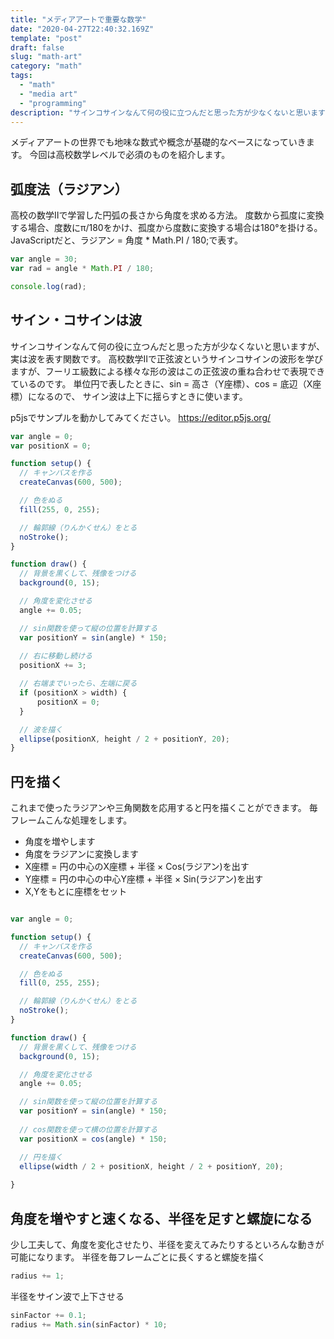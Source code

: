 ```yaml
---
title: "メディアアートで重要な数学"
date: "2020-04-27T22:40:32.169Z"
template: "post"
draft: false
slug: "math-art"
category: "math"
tags:
  - "math"
  - "media art"
  - "programming"
description: "サインコサインなんて何の役に立つんだと思った方が少なくないと思いますが、実は波を表す関数です。高校数学Ⅱで正弦波というサインコサインの波形を学びますが、フーリエ級数による様々な形の波はこの正弦波の重ね合わせで表現できているのです。"
---
```


メディアアートの世界でも地味な数式や概念が基礎的なベースになっていきます。
今回は高校数学レベルで必須のものを紹介します。

## 弧度法（ラジアン）
高校の数学Ⅱで学習した円弧の長さから角度を求める方法。
度数から孤度に変換する場合、度数にπ/180をかけ、孤度から度数に変換する場合は180°を掛ける。
JavaScriptだと、ラジアン = 角度 * Math.PI / 180;で表す。
```javascript
var angle = 30;
var rad = angle * Math.PI / 180;

console.log(rad);
```

## サイン・コサインは波
サインコサインなんて何の役に立つんだと思った方が少なくないと思いますが、実は波を表す関数です。
高校数学Ⅱで正弦波というサインコサインの波形を学びますが、フーリエ級数による様々な形の波はこの正弦波の重ね合わせで表現できているのです。
単位円で表したときに、sin = 高さ（Y座標）、cos = 底辺（X座標）になるので、
サイン波は上下に揺らすときに使います。

p5jsでサンプルを動かしてみてください。
https://editor.p5js.org/
```javascript
var angle = 0;
var positionX = 0;

function setup() {
  // キャンバスを作る
  createCanvas(600, 500);

  // 色をぬる
  fill(255, 0, 255);

  // 輪郭線（りんかくせん）をとる
  noStroke();
}

function draw() {
  // 背景を黒くして、残像をつける
  background(0, 15);

  // 角度を変化させる
  angle += 0.05;

  // sin関数を使って縦の位置を計算する
  var positionY = sin(angle) * 150;
  
  // 右に移動し続ける
  positionX += 3;

  // 右端までいったら、左端に戻る
  if (positionX > width) {
      positionX = 0;
  }

  // 波を描く
  ellipse(positionX, height / 2 + positionY, 20);
}
```

## 円を描く
これまで使ったラジアンや三角関数を応用すると円を描くことができます。
毎フレームこんな処理をします。
+ 角度を増やします
+ 角度をラジアンに変換します
+ X座標 = 円の中心のX座標 + 半径 × Cos(ラジアン)を出す
+ Y座標 = 円の中心の中心Y座標 + 半径 × Sin(ラジアン)を出す
+ X,Yをもとに座標をセット

```javascript

var angle = 0;

function setup() {
  // キャンバスを作る
  createCanvas(600, 500);

  // 色をぬる
  fill(0, 255, 255);

  // 輪郭線（りんかくせん）をとる
  noStroke();
}

function draw() {
  // 背景を黒くして、残像をつける
  background(0, 15);

  // 角度を変化させる
  angle += 0.05;

  // sin関数を使って縦の位置を計算する
  var positionY = sin(angle) * 150;
  
  // cos関数を使って横の位置を計算する
  var positionX = cos(angle) * 150;

  // 円を描く
  ellipse(width / 2 + positionX, height / 2 + positionY, 20);
  
}
```

## 角度を増やすと速くなる、半径を足すと螺旋になる
少し工夫して、角度を変化させたり、半径を変えてみたりするといろんな動きが可能になります。
半径を毎フレームごとに長くすると螺旋を描く
```javascript
radius += 1;
```

半径をサイン波で上下させる
```javascript
sinFactor += 0.1;
radius += Math.sin(sinFactor) * 10;
```